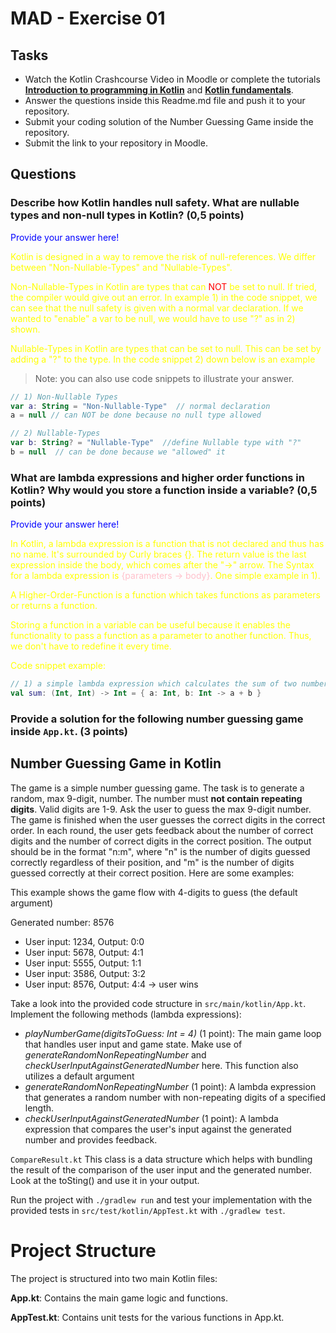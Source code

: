 # MAD - Exercise 01
## Tasks
* Watch the Kotlin Crashcourse Video in Moodle or complete the tutorials **[Introduction to programming in Kotlin](https://developer.android.com/courses/pathways/android-basics-compose-unit-1-pathway-1)** and **[Kotlin fundamentals](https://developer.android.com/courses/pathways/android-basics-compose-unit-2-pathway-1
)**.
* Answer the questions inside this Readme.md file and push it to your repository.
* Submit your coding solution of the Number Guessing Game inside the repository.
* Submit the link to your repository in Moodle.

## Questions
### Describe how Kotlin handles null safety. What are nullable types and non-null types in Kotlin? (0,5 points)

<span style="color:blue">Provide your answer here! </span>

<span style="color:yellow">Kotlin is designed in a way to remove the risk of null-references. We differ between "Non-Nullable-Types" and "Nullable-Types". </span>

<span style="color:yellow">Non-Nullable-Types in Kotlin are types that can <a style="color:red"> NOT </a> be set to null. If tried, the compiler would give out an error. In 
example 1) in the code snippet, we can see that the null safety is given with 
a normal var declaration. If we wanted to "enable" a var to be null, we would have to use "?" as in 2) shown.</span>

<span style="color:yellow">Nullable-Types in Kotlin are types that can be set to null. This can be set by adding a "?" to the type. In the code snippet 2) down below is an example  </span>
> Note: you can also use code snippets to illustrate your answer. 

```kotlin 
// 1) Non-Nullable Types
var a: String = "Non-Nullable-Type"  // normal declaration 
a = null // can NOT be done because no null type allowed

// 2) Nullable-Types
var b: String? = "Nullable-Type"  //define Nullable type with "?"
b = null  // can be done because we "allowed" it
```

### What are lambda expressions and higher order functions in Kotlin? Why would you store a function inside a variable? (0,5 points)

<span style="color:blue">Provide your answer here!</span>

<span style="color:yellow">In Kotlin, a lambda expression is a function that is not declared and thus has no name. It's surrounded by Curly braces {}. The return value is the last expression inside the body,
which comes after the "->" arrow. The Syntax for a lambda expression is <a style="color:pink"> {parameters -> body}</a>. One simple example in 1).</span>

<span style="color:yellow">A Higher-Order-Function is a function which takes functions as parameters or returns a function. </span>

<span style="color:yellow">Storing a function in a variable can be useful because it enables the functionality to pass a function as a parameter to another function. Thus, we don't have to redefine it every time. </span>

<span style="color:yellow">Code snippet example:</span>

```kotlin 
// 1) a simple lambda expression which calculates the sum of two numbers
val sum: (Int, Int) -> Int = { a: Int, b: Int -> a + b }
```

### Provide a solution for the following number guessing game inside `App.kt`. (3 points)

## Number Guessing Game in Kotlin
The game is a simple number guessing game. The task is to generate a random, max 9-digit, number. The number must **not contain repeating digits**. Valid digits are 1-9.
Ask the user to guess the max 9-digit number. The game is finished when the user guesses the correct digits in the correct order.
In each round, the user gets feedback about the number of correct digits and the number of correct digits in the correct position.
The output should be in the format "n:m", where "n" is the number of digits guessed correctly regardless of their position, 
and "m" is the number of digits guessed correctly at their correct position. Here are some examples:

This example shows the game flow with 4-digits to guess (the default argument)

Generated number: 8576
-	User input: 1234, Output: 0:0
-	User input: 5678, Output: 4:1
-	User input: 5555, Output: 1:1
-	User input: 3586, Output: 3:2
-	User input: 8576, Output: 4:4 -> user wins

Take a look into the provided code structure in `src/main/kotlin/App.kt`. Implement the following methods (lambda expressions):
- _playNumberGame(digitsToGuess: Int = 4)_ (1 point): The main game loop that handles user input and game state. Make use of _generateRandomNonRepeatingNumber_ and _checkUserInputAgainstGeneratedNumber_ here. This function also utilizes a default argument 
- _generateRandomNonRepeatingNumber_ (1 point): A lambda expression that generates a random number with non-repeating digits of a specified length.
- _checkUserInputAgainstGeneratedNumber_ (1 point): A lambda expression that compares the user's input against the generated number and provides feedback.

``CompareResult.kt`` This class is a data structure which helps with bundling the result of the comparison of the user input and the generated number. Look at the toSting() and use it in your output.

Run the project with `./gradlew run` and test your implementation with the provided tests in `src/test/kotlin/AppTest.kt` with `./gradlew test`.

# Project Structure
The project is structured into two main Kotlin files:

**App.kt**: Contains the main game logic and functions.

**AppTest.kt**: Contains unit tests for the various functions in App.kt.

